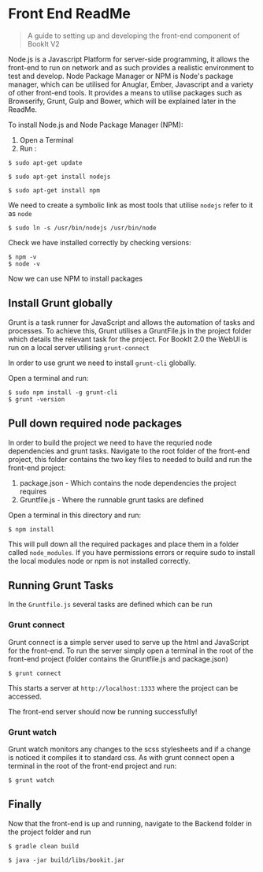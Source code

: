# Front End ReadMe
> A guide to setting up and developing the front-end component of BookIt V2

Node.js is a Javascript Platform for server-side programming, it allows the front-end to run on network and as such provides a realistic environment to test and develop. Node Package Manager or NPM is Node's package manager, which can be utilised for Anuglar, Ember, Javascript and a variety of other front-end tools. It provides a means to utilise packages such as Browserify, Grunt, Gulp and Bower, which will be explained later in the ReadMe.

To install Node.js and Node Package Manager (NPM):

1. Open a Terminal
2. Run :

```
$ sudo apt-get update
```
```
$ sudo apt-get install nodejs
```
```
$ sudo apt-get install npm
```

We need to create a symbolic link as most tools that utilise `nodejs` refer to it as `node`

```
$ sudo ln -s /usr/bin/nodejs /usr/bin/node
```

Check we have installed correctly by checking versions:

```
$ npm -v
$ node -v
```

Now we can use NPM to install packages

## Install Grunt globally
Grunt is a task runner for JavaScript and allows the automation of tasks and processes. To achieve this, Grunt utilises a GruntFile.js in the project folder which details the relevant task for the project. For BookIt 2.0 the WebUI is run on a local server utilising `grunt-connect`

In order to use grunt we need to install `grunt-cli` globally.

Open a terminal and run:

```
$ sudo npm install -g grunt-cli
$ grunt -version
```

## Pull down required node packages
In order to build the project we need to have the requried node dependencies and grunt tasks. Navigate to the root folder of the front-end project, this folder contains the two key files to needed to build and run the front-end project:

1. package.json - Which contains the node dependencies the project requires
2. Gruntfile.js - Where the runnable grunt tasks are defined

Open a terminal in this directory and run:
```
$ npm install
```

This will pull down all the required packages and place them in a folder called `node_modules`. If you have permissions errors or require sudo to install the local modules node or npm is not installed correctly.

## Running Grunt Tasks
In the `Gruntfile.js` several tasks are defined which can be run

### Grunt connect

Grunt connect is a simple server used to serve up the html and JavaScript for the front-end. To run the server simply open a terminal in the root of the front-end project (folder contains the Gruntfile.js and package.json)

```
$ grunt connect
```

This starts a server at `http://localhost:1333` where the project can be accessed.

The front-end server should now be running successfully!

### Grunt watch
Grunt watch monitors any changes to the scss stylesheets and if a change is noticed it compiles it to standard css. As with grunt connect open a terminal in the root of the front-end project and run:

```
$ grunt watch
```

## Finally

Now that the front-end is up and running, navigate to the Backend folder in the project folder and run

```
$ gradle clean build
```
```
$ java -jar build/libs/bookit.jar
```
